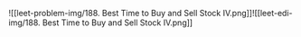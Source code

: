 ![[leet-problem-img/188. Best Time to Buy and Sell Stock IV.png]]![[leet-edi-img/188. Best Time to Buy and Sell Stock IV.png]]